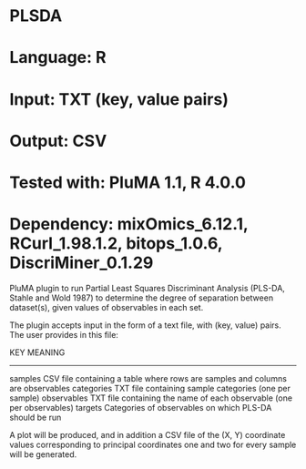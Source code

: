 # PLSDA
# Language: R
# Input: TXT (key, value pairs)
# Output: CSV
# Tested with: PluMA 1.1, R 4.0.0
# Dependency: mixOmics_6.12.1, RCurl_1.98.1.2, bitops_1.0.6, DiscriMiner_0.1.29

PluMA plugin to run Partial Least Squares Discriminant Analysis (PLS-DA, Stahle and Wold 1987)
to determine the degree of separation between dataset(s), given values of observables in each set.

The plugin accepts input in the form of a text file, with (key, value) pairs.  The user provides in this file:

KEY         MEANING
---         -------
samples     CSV file containing a table where rows are samples and columns are observables
categories  TXT file containing sample categories (one per sample)
observables TXT file containing the name of each observable (one per observables)
targets     Categories of observables on which PLS-DA should be run

A plot will be produced, and in addition a CSV file of the (X, Y) coordinate values corresponding to principal coordinates one and two for every sample will be generated.
